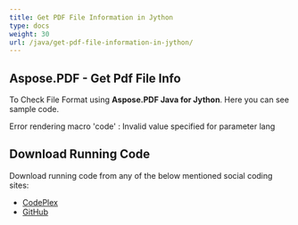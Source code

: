 ```yaml
---
title: Get PDF File Information in Jython
type: docs
weight: 30
url: /java/get-pdf-file-information-in-jython/
---
```


## **Aspose.PDF - Get Pdf File Info**
To Check File Format using **Aspose.PDF Java for Jython**. Here you can see sample code.

Error rendering macro 'code' : Invalid value specified for parameter lang
## **Download Running Code**
Download running code from any of the below mentioned social coding sites:

- [CodePlex](https://asposepdfjavajython.codeplex.com/releases)
- [GitHub](https://github.com/aspose-pdf/Aspose.PDF-for-Java/releases)
